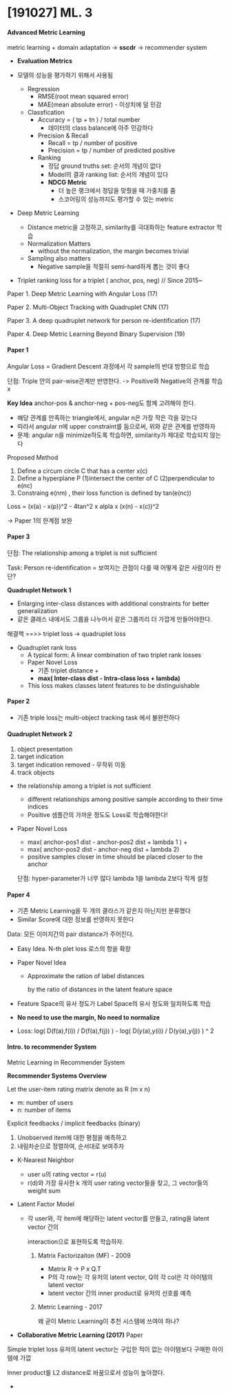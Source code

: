 # [191027] ML. 3

#### Advanced Metric Learning

metric learning + domain adaptation -> <b>sscdr</b> -> recommender system

- <b>Evaluation Metrics</b>
- 모델의 성능을 평가하기 위해서 사용됨
  - Regression
    - RMSE(root mean squared error)
    - MAE(mean absolute error) - 이상치에 덜 민감
  - Classfication
    - Accuracy = ( tp + tn ) / total number
      - 데이터의 class balance에 아주 민감하다
    - Precision & Recall
      - Recall = tp / number of positive
      - Precision = tp / number of predicted positive
    - Ranking
      - 정답 ground truths set: 순서의 개념이 없다
      - Model의 결과 ranking list: 순서의 개념이 있다
      - <b>NDCG Metric</b>
        - 더 높은 랭크에서 정답을 맞췄을 때 가중치를 줌
        - 스코어링의 성능까지도 평가할 수 있는 metric



- Deep Metric Learning
  -  Distance metric을 고정하고, similarity를 극대화하는 feature extractor 학습
  - Normalization Matters
    - without the normalization, the margin becomes trivial
  - Sampling also matters
    - Negative sample을 적절히 semi-hard하게 뽑는 것이 좋다



- Triplet ranking loss for a triplet ( anchor, pos, neg) // Since 2015~

Paper 1. Deep Metric Learning with Angular Loss (17)

Paper 2. Multi-Object Tracking with Quadruplet CNN (17)

Paper 3. A deep quadruplet network for person re-identification (17) 

Paper 4. Deep Metric Learning Beyond Binary Supervision (19)



#### Paper 1

Angular Loss = Gradient Descent 과정에서 각 sample의 반대 방향으로 학습

단점: Triple 안의 pair-wise관계만 반영한다. -> Positive와 Negative의 관계를 학습x

<b>Key Idea</b> anchor-pos & anchor-neg + pos-neg도 함께 고려해야 한다.

- 해당 관계를 만족하는 triangle에서, angular n은 가장 작은 각을 갖는다
- 따라서 angular n에 upper constraint를 둠으로써, 위와 같은 관계를 반영하자
- 문제: angular n을 minimize하도록 학습하면, similarity가 제대로 학습되지 않는다

Proposed Method

1. Define a circum circle C that has a center x(c)
2. Define a hyperplane P (1)intersect the center of C (2)perpendicular to e(nc)
3. Constraing e(nm) , their loss function is defined by tan(e(nc))

Loss = (x(a) - x(p))^2 - 4tan^2 x alpla x (x(n) - x(c))^2



-> Paper 1의 한계점 보완

#### Paper 3

단점: The relationship among a triplet is not sufficient

Task: Person re-identification = 보여지는 관점이 다를 때 어떻게 같은 사람이라 판단?

<b>Quadruplet Network 1</b>

- Enlarging inter-class distances with additional constraints for better generalization
- 같은 클래스 내에서도 그룹을 나누어서 같은 그룹끼리 더 가깝게 만들어야한다.

해결책 ==>> triplet loss -> quadruplet loss

- Quadruplet rank loss
  - A typical form: A linear combination of two triplet rank losses
  - Paper Novel Loss
    - 기존 triplet distance +
    - <b>max( Inter-class dist - Intra-class loss + lambda)</b>
  - This loss makes classes latent features to be distinguishable



#### Paper 2

- 기존 triple loss는 multi-object tracking task 에서 불완전하다

#### Quadruplet Network 2

1. object presentation
2. target indication
3. target indication removed - 무작위 이동
4. track objects

- the relationship among a triplet is not sufficient

  - different relationships among positive sample according to their time indices
  - Positive 샘플간의 가까운 정도도 Loss로 학습해야한다!

- Paper Novel Loss

  - max( anchor-pos1 dist  - anchor-pos2 dist + lambda 1 ) +
  - max( anchor-pos2 dist - anchor-neg dist + lambda 2)
  - positive samples closer in time should be placed closer to the anchor

  단점: hyper-parameter가 너무 많다 lambda 1을 lambda 2보다 작게 설정



#### Paper 4

- 기존 Metric Learning을 두 개의 클라스가 같은지 아닌지만 분류했다
- Similar Score에 대한 정보를 반영하지 못한다

Data: 모든 이미지간의 pair distance가 주어진다.

- Easy Idea. N-th plet loss 로스의 항을 확장

- Paper Novel Idea

  - Approximate the ration of label distances 

    by the ratio of distances in the latent feature space

- Feature Space의 유사 정도가 Label Space의 유사 정도와 일치하도록 학습

- <b>No need to use the margin, No need to normalize</b>

- Loss: log( D(f(a),f(i)) / D(f(a),f(j)) ) - log( D(y(a),y(i)) / D(y(a),y(j)) ) ^ 2



#### Intro. to recommender System

Metric Learning in Recommender System

<B>Recommender Systems Overview</B>

Let the user-item rating matrix denote as R (m x n)

- m: number of users
- n: number of items

Explicit feedbacks / implicit feedbacks (binary)

1. Unobserved item에 대한 평점을 예측하고
2. 내림차순으로 정렬하여, 순서대로 보여주자



- K-Nearest Neighbor
  - user u의 rating vector = r(u)
  - r(d)와 가장 유사한 k 개의 user rating vector들을 찾고, 그 vector들의 weight sum

- Latent Factor Model

  - 각 user와, 각 item에 해당하는 latent vector를 만들고, rating을 latent vector 간의

    interaction으로 표현하도록 학습하자.

    1. Matrix Factorizaiton (MF) - 2009

       - Matrix R -> P x Q.T
       - P의 각 row는 각 유저의 latent vector, Q의 각 col은 각 아이템의 latent vector
       - latent vector 간의 inner product로 유저의 선호를 예측

    2. Metric Learning - 2017

       왜 굳이 Metric Learning이 추천 시스템에 쓰여야 하나?

- <b>Collaborative Metric Learning (2017)</b> Paper

Simple triplet loss 유저의 latent vector는 구입한 적이 없는 아이템보다 구매한 아이템에 가깝

Inner product를 L2 distance로 바꿈으로서 성능이 높아졌다.



- 